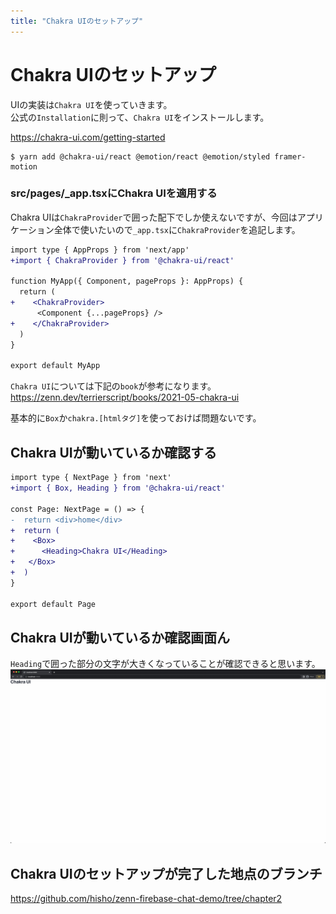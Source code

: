```yaml
---
title: "Chakra UIのセットアップ"
---
```


# Chakra UIのセットアップ
UIの実装は`Chakra UI`を使っていきます。   
公式の`Installation`に則って、`Chakra UI`をインストールします。

https://chakra-ui.com/getting-started

```shell:ターミナル
$ yarn add @chakra-ui/react @emotion/react @emotion/styled framer-motion
```

### src/pages/_app.tsxにChakra UIを適用する
Chakra UIは`ChakraProvider`で囲った配下でしか使えないですが、今回はアプリケーション全体で使いたいので`_app.tsx`に`ChakraProvider`を追記します。


```diff tsx:src/pages/_app.tsx
import type { AppProps } from 'next/app'
+import { ChakraProvider } from '@chakra-ui/react'

function MyApp({ Component, pageProps }: AppProps) {
  return (
+    <ChakraProvider>
      <Component {...pageProps} />
+    </ChakraProvider>
  )
}

export default MyApp
```

`Chakra UI`については下記の`book`が参考になります。
https://zenn.dev/terrierscript/books/2021-05-chakra-ui

基本的に`Box`か`chakra.[htmlタグ]`を使っておけば問題ないです。

## Chakra UIが動いているか確認する

```diff tsx:src/pages/index.tsx
import type { NextPage } from 'next'
+import { Box, Heading } from '@chakra-ui/react'

const Page: NextPage = () => {
-  return <div>home</div>
+  return (
+    <Box>
+      <Heading>Chakra UI</Heading>
+   </Box>
+  )
}

export default Page
```

## Chakra UIが動いているか確認画面ん
`Heading`で囲った部分の文字が大きくなっていることが確認できると思います。
![](/images/firebase-chat-book/chapter2-01.png)

## Chakra UIのセットアップが完了した地点のブランチ
https://github.com/hisho/zenn-firebase-chat-demo/tree/chapter2